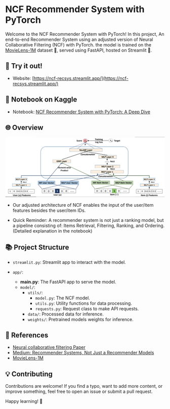 # NCF Recommender System with PyTorch

Welcome to the NCF Recommender System with PyTorch! In this project, An end-to-end Recommender System using an adjusted version of Neural Collaborative Filtering (NCF) with PyTorch. the model is trained on the [MovieLens-1M](https://grouplens.org/datasets/movielens/1m/) dataset 🎥, served using FastAPI, hosted on Streamlit 🚀.

## 🌟 Try it out!

- Website: [https://ncf-recsys.streamlit.app/](https://ncf-recsys.streamlit.app/)

## 📓 Notebook on Kaggle

- Notebook: [NCF Recommender System with PyTorch: A Deep Dive](https://www.kaggle.com/code/oyounis/ncf-recommender-system)

## 🌐 Overview

![Adjusted NCF](app/model/utils/img/NCF.png)

- Our adjusted architecture of NCF enables the input of the user/item features besides the user/item IDs.

- Quick Reminder: A recommender system is not just a ranking model, but a pipeline consisting of: Items Retrieval, Filtering, Ranking, and Ordering. (Detailed explanation in the notebook)

## 📚 Project Structure

- `streamlit.py`: Streamlit app to interact with the model.
- `app/`:

  - **main.py**: The FastAPI app to serve the model.
  - `model/`:
    - `utils/`:
      - `model.py`: The NCF model.
      - `utils.py`: Utility functions for data processing.
      - `requests.py`: Request class to make API requests.
    - `data/`: Processed data for inference.
    - `weights/`: Pretrained models weights for inference.

## 📖 References

- [Neural collaborative filtering Paper](https://arxiv.org/abs/1708.05031)
- [Medium: Recommender Systems, Not Just a Recommender Models](https://medium.com/nvidia-merlin/recommender-systems-not-just-recommender-models-485c161c755e)
- [MovieLens-1M](https://grouplens.org/datasets/movielens/1m/)

## 💡 Contributing

Contributions are welcome! If you find a typo, want to add more content, or improve something, feel free to open an issue or submit a pull request.

Happy learning! 🚀
